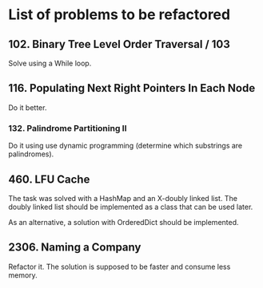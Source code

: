 # List of problems to be refactored

## 102. Binary Tree Level Order Traversal / 103
Solve using a While loop.

## 116. Populating Next Right Pointers In Each Node
Do it better.

### 132. Palindrome Partitioning II
Do it using use dynamic programming (determine which substrings are palindromes).

## 460. LFU Cache
The task was solved with a HashMap and an X-doubly linked list. The doubly linked list should be implemented as a class that can be used later.

As an alternative, a solution with OrderedDict should be implemented.

## 2306. Naming a Company
Refactor it. The solution is supposed to be faster and consume less memory.